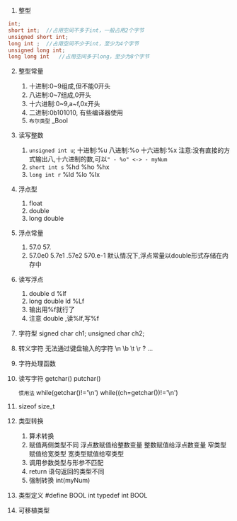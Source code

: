 <!--
 * @Author: your name
 * @Date: 2021-08-16 15:43:49
 * @LastEditTime: 2021-08-23 16:47:58
 * @LastEditors: Please set LastEditors
 * @Description: In User Settings Edit
 * @FilePath: \C_Multiple\excercise\chapter4 variable\article.md
-->

1. 整型
```c
int;
short int;  //占用空间不多于int，一般占用2个字节
unsigned short int; 
long int ;  //占用空间不少于int，至少为4个字节
unsigned long int;
long long int   //占用空间多于long，至少为8个字节
```

2. 整型常量
    1. 十进制:0~9组成,但不能0开头
    2. 八进制:0~7组成,0开头
    3. 十六进制:0~9,a~f,0x开头
    4. 二进制:0b101010, 有些编译器使用
    5. `布尔类型` _Bool
3. 读写整数
    1. `unsigned int u`;
        十进制:%u
        八进制:%o
        十六进制:%x
        注意:没有直接的方式输出八,十六进制的数,可以`" - %o" <-> - myNum`
    2. `short int s`
        %hd %ho %hx
    3. `long int r`
        %ld %lo %lx

4. 浮点型
    1. float
    2. double
    3. long double

5. 浮点常量
    1. 57.0 57. 
    2. 57.0e0 5.7e1 .57e2 570.e-1
    默认情况下,浮点常量以double形式存储在内存中

6. 读写浮点
    1. double d
        %lf
    2. long double ld
        %Lf
    3. 输出用%f就行了
    4. 注意 double ,读%lf,写%f

7. 字符型
    signed char ch1;
    unsigned char ch2;

8. 转义字符 无法通过键盘输入的字符
    \n \b \t \r \?  ...

9. 字符处理函数
10. 读写字符
    getchar()
    putchar()

    `惯用法`
        while(getchar()!='\n') 
        while((ch=getchar())!='\n')

11. sizeof 
    size_t

12. 类型转换
    1. 算术转换
    2. 赋值两侧类型不同
        浮点数赋值给整数变量
        整数赋值给浮点数变量
        窄类型赋值给宽类型
        宽类型赋值给窄类型
    3. 调用参数类型与形参不匹配
    4. return 语句返回的类型不同
    5. 强制转换 int(myNum)

13. 类型定义
    #define BOOL int
    typedef int BOOL

14. 可移植类型
